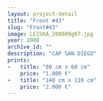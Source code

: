 ```yaml
---
layout: project-detail
title: "Front #43"
slug: "Front#43"
image: LEISKA_200809g07.jpg
year: 2008
archive_id: ""
description: "CAP SAN DIEGO"
prints: 
-   title: "80 cm x 60 cm"
    price: "1.000 €"
-   title: "140 cm x 110 cm"
    price: "2.000 €"
---
```

